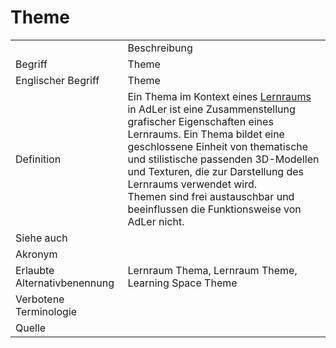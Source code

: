 # Theme

<link-summary rel="summary"/>
<card-summary rel="summary"/>
<web-summary rel="summary"/>


<table>
    <tr>
        <td></td>
        <td>Beschreibung</td>
    </tr>
    <tr>
        <td>Begriff</td>
        <td>Theme</td>
    </tr>
    <tr>
        <td>Englischer Begriff</td>
        <td>Theme</td>
    </tr>
    <tr>
        <td>Definition</td>
        <td id="summary" >Ein Thema im Kontext eines <a href="Lernraum-GE.md">Lernraums</a> in AdLer ist eine Zusammenstellung grafischer Eigenschaften eines Lernraums.
        Ein Thema bildet eine geschlossene Einheit von thematische und stilistische passenden 3D-Modellen und Texturen, die zur Darstellung des Lernraums verwendet wird.<br/>
        Themen sind frei austauschbar und beeinflussen die Funktionsweise von AdLer nicht.
        </td>
    </tr>  
    <tr>
        <td>Siehe auch</td>
        <td></td>
    </tr>
    <tr>
        <td>Akronym</td>
        <td></td>
    </tr>
   <tr>
        <td>Erlaubte Alternativbenennung</td>
        <td>Lernraum Thema, Lernraum Theme, Learning Space Theme</td>
    </tr>
   <tr>
        <td>Verbotene Terminologie</td>
        <td></td>
    </tr>
   <tr>
        <td>Quelle</td>
        <td></td>
    </tr>
</table>